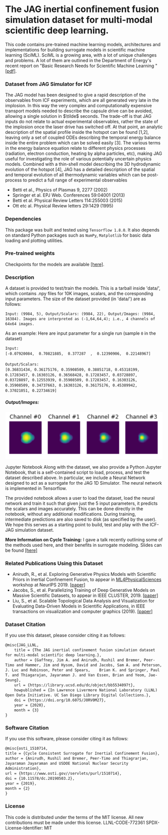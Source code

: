
# The JAG inertial confinement fusion simulation dataset for multi-modal scientific deep learning.
This code contains pre-trained machine learning models, architectures and implementations for building surrogate models in scientific machine learning (SciML). SciML is a growing area, with a lot of unique challenges and problems. A lot of them are outlined in the Department of Energy's recent report on "Basic Research Needs for Scientific Machine Learning " [[pdf]](https://www.osti.gov/servlets/purl/1478744).

### Dataset from JAG Simulator for ICF

The JAG model has been designed to give a rapid description of the observables from ICF experiments, which are all generated very late in the implosion. In this way the very complex and computationally expensive transport models needed to describe the capsule drive can be avoided, allowing a single solution in $\tilde$ seconds. The trade-off is that JAG inputs do not relate to actual experimental observables, rather the state of the implosion once the laser drive has switched off. At that point, an analytic description of the spatial profile inside the hotspot can be found [1,2], leaving only a set of coupled ODEs describing the temporal energy balance inside the entire problem which can be solved easily [3]. The various terms in the energy balance equation relate to different physics processes (radiation, electron conduction, heating by alpha particles, etc), making JAG useful for investigating the role of various potentially uncertain physics models. Combined with a thin-shell model describing the 3D hydrodynamic evolution of the hotspot [4], JAG has a detailed description of the spatial and temporal evolution of all thermodynamic variables which can be post-process to predict a full range of experimental observables

* Betti et al., Physics of Plasmas 9, 2277 (2002)
* Springer et al. EPJ Web. Conferences 59:04001 (2013)
* Betti et al. Physical Review Letters 114:255003 (2015)
* Ott etc al. Physical Review letters 29:1429 (1995)

### Dependencies
This package was built and tested using `Tensorflow 1.8.0`. It also depends on standard Python packages such as `NumPy`, `Matplotlib` for basic data loading and plotting utilities.
### Pre-trained weights
Checkpoints for the models are available [[here]](https://drive.google.com/drive/u/0/folders/1jgDegfXqNFJjm_jQfnqzjcDQ9yNNQ2Pq).
### Description
A dataset is provided to test/train the models. This is a tarball inside 'data/', which contains .npy files for 10K images, scalars, and the coresponding input parameters. The size of the dataset provided (in 'data/') are as follows:
```
Input: (9984, 5), Output/Scalars: (9984, 22), Output/Images: (9984, 16384). Images are interpreted as (-1,64,64,4); i.e., 4 channels of 64x64 images.
```
As an example:
Here are input parameter for a single run (sample `0` in the dataset)
```sh
Input:
[-0.07920084,  0.70821885,  0.377287  ,  0.12390906,  0.22148967]

Output/Scalars:
[0.36831434, 0.36175176, 0.35908509, 0.38851718, 0.45318199,
0.17283457, 0.16303126, 0.36568428, 0.17283457, 0.03728897,
0.03728897, 0.12553939, 0.35908509, 0.17283457, 0.16303126,
0.35908509, 0.34737663, 0.16303126, 0.36175176, 0.45389942,
0.37021051, 0.22734619]

```
##### Output/Images:


![alt text](sample_image.png)

Jupyter Notebook
Along with the dataset, we also provide a Python Jupyter Notebook, that is a self-contained script to load, process, and test the dataset described above. In particular, we include a Neural Network designed to act as a surrogate for the JAG 1D Simulator. The neural network is implemented in Tensorflow.

The provided notebook allows a user to load the dataset, load the neural network and train it such that given just the 5 input parameters, it predicts the scalars and images accurately. This can be done directly in the notebook, without any additional modifications. During training, intermediate predictions are also saved to disk (as specified by the user). We hope this serves as a starting point to build, test and play with the ICF-JAG simulation dataset. 

**More Information on Cycle Training:** I gave a talk recently outlining some of the methods used here, and their benefits in surrogate modeling. Slides can be found [[here]](https://drive.google.com/file/d/1aUI0nMF_DQda9a1dE8FA_ZSqwcR4zLCQ/view)

### Related Publications Using this Dataset
* Anirudh, R., et al. Exploring Generative Physics Models with Scientific Priors in Inertial Confinement Fusion, to appear in [ML4PhysicalSciences](https://ml4physicalsciences.github.io/) workshop at NeurIPS 2019. [[paper]](https://arxiv.org/abs/1910.01666)
* Jacobs, S., et al. Parallelizing Training of Deep Generative Models on Massive Scientific Datasets, to appear in IEEE CLUSTER, 2019. [[paper]](https://arxiv.org/abs/1910.02270)
* Liu, S., et al. Scalable Topological Data Analysis and Visualization for Evaluating Data-Driven Models in Scientific Applications, in IEEE transactions on visualization and computer graphics (2019). [[paper]](https://arxiv.org/abs/1907.08325)


### Dataset Citation
If you use this dataset, please consider citing it as follows: 

```
@misc{JAG_LLNL,
	title = {The JAG inertial confinement fusion simulation dataset for multi-modal scientific deep learning.},
	author = {Gaffney, Jim A. and Anirudh, Rushil and Bremer, Peer-Timo and Hammer, Jim and Hysom, David and Jacobs, Sam A. and Peterson, J. Luc and Robinson, Peter and Spears, 	Brian K. and Springer, Paul T. and Thiagarajan, Jayaraman J. and Van Essen, Brian and Yeom, Jae-Seung},
	url = {https://library.ucsd.edu/dc/object/bb5534097t},
	howpublished = {In Lawrence Livermore National Laboratory (LLNL) Open Data Initiative. UC San Diego Library Digital Collections.},
	doi = {https://doi.org/10.6075/J0RV0M27},
	year = {2020},
	month = {3}
}
```
### Software Citation
If you use this software, please consider citing it as follows: 

```
@misc{osti_1510714,
title = {Cycle Consistent Surrogate for Inertial Confinement Fusion},
author = {Anirudh, Rushil and Bremer, Peer-Timo and Thiagrarjan, Jayaraman Jayaraman and USDOE National Nuclear Security Administration},
url = {https://www.osti.gov//servlets/purl/1510714},
doi = {10.11578/dc.20190503.2},
year = {2019},
month = {2}
}
```
### License
This code is distributed under the terms of the MIT license. All new contributions must be made under this license.
LLNL-CODE-772361
SPDX-License-Identifier: MIT
